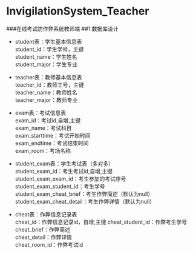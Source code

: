 # InvigilationSystem_Teacher
 ###在线考试防作弊系统教师端
 ##1.数据库设计  
 - student表：学生基本信息表  
 student_id：学生学号，主键  
 student_name：学生姓名  
 student_major：学生专业  
    
 - teacher表：教师基本信息表  
 teacher_id：教师工号，主键  
 teacher_name：教师姓名  
 teacher_major：教师专业
    
 - exam表：考试信息表  
 exam_id：考试id,自增,主键  
 exam_name：考试科目  
 exam_starttime：考试开始时间  
 exam_endtime：考试结束时间   
 exam_room：考场名称

 - student_exam表：学生考试表（多对多）  
 student_exam_id：考生考试id,自增,主键  
 student_exam_exam_id：考生参加的考试序号  
 student_exam_student_id：考生学号  
 student_exam_cheat_brief：考生作弊简述（默认为null）  
 student_exam_cheat_detail：考生作弊详情（默认为null）
 
 - cheat表：作弊信息记录表  
 cheat_id：作弊信息记录id，自增,主键
 cheat_student_id：作弊考生学号  
 cheat_brief：作弊简述  
 cheat_detail：作弊详情  
 cheat_room_id：作弊考试id
